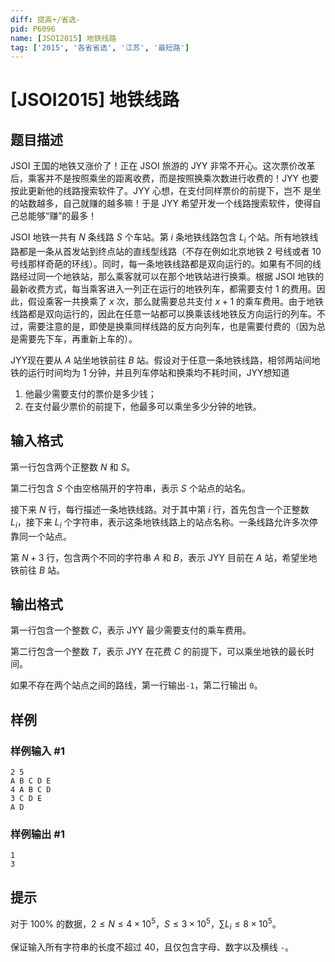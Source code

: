 ```yaml
---
diff: 提高+/省选-
pid: P6096
name: [JSOI2015] 地铁线路
tag: ['2015', '各省省选', '江苏', '最短路']
---
```

# [JSOI2015] 地铁线路
## 题目描述

JSOI 王国的地铁又涨价了！正在 JSOI 旅游的 JYY 非常不开心。这次票价改革后，乘客并不是按照乘坐的距离收费，而是按照换乘次数进行收费的！JYY 也要按此更新他的线路搜索软件了。JYY 心想，在支付同样票价的前提下，岂不
是坐的站数越多，自己就赚的越多嘛！于是 JYY 希望开发一个线路搜索软件，使得自己总能够“赚”的最多！

JSOI 地铁一共有 $N$ 条线路 $S$ 个车站。第 $i$ 条地铁线路包含 $L_i$ 个站。所有地铁线路都是一条从首发站到终点站的直线型线路（不存在例如北京地铁 2 号线或者 10 号线那样奇葩的环线）。同时，每一条地铁线路都是双向运行的。如果有不同的线路经过同一个地铁站，那么乘客就可以在那个地铁站进行换乘。根据 JSOI 地铁的最新收费方式，每当乘客进入一列正在运行的地铁列车，都需要支付 $1$ 的费用。因此，假设乘客一共换乘了 $x$ 次，那么就需要总共支付 $x+1$ 的乘车费用。由于地铁线路都是双向运行的，因此在任意一站都可以换乘该线地铁反方向运行的列车。不过，需要注意的是，即使是换乘同样线路的反方向列车，也是需要付费的（因为总是需要先下车，再重新上车的）。

JYY现在要从 $A$ 站坐地铁前往 $B$ 站。假设对于任意一条地铁线路，相邻两站间地铁的运行时间均为 $1$ 分钟，并且列车停站和换乘均不耗时间，JYY想知道

1. 他最少需要支付的票价是多少钱；
2. 在支付最少票价的前提下，他最多可以乘坐多少分钟的地铁。
## 输入格式

第一行包含两个正整数 $N$ 和 $S$。

第二行包含 $S$ 个由空格隔开的字符串，表示 $S$ 个站点的站名。

接下来 $N$ 行，每行描述一条地铁线路。对于其中第 $i$ 行，首先包含一个正整数 $L_i$，接下来 $L_i$ 个字符串，表示这条地铁线路上的站点名称。一条线路允许多次停靠同一个站点。

第 $N+3$ 行，包含两个不同的字符串 $A$ 和 $B$，表示 JYY 目前在 $A$ 站，希望坐地铁前往 $B$ 站。
## 输出格式

第一行包含一个整数 $C$，表示 JYY 最少需要支付的乘车费用。

第二行包含一个整数 $T$，表示 JYY 在花费 $C$ 的前提下，可以乘坐地铁的最长时间。

如果不存在两个站点之间的路线，第一行输出`-1`，第二行输出 `0`。
## 样例

### 样例输入 #1
```
2 5
A B C D E
4 A B C D
3 C D E
A D
```
### 样例输出 #1
```
1
3
```
## 提示

对于 $100\%$ 的数据，$2\leq N\leq 4\times 10^5$，$S\leq 3\times 10^5$，$\sum L_i\leq 8\times 10^5$。

保证输入所有字符串的长度不超过 $40$，且仅包含字母、数字以及横线 `-`。
